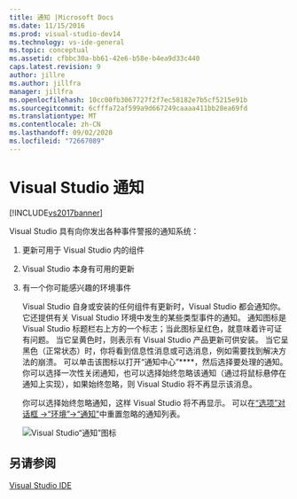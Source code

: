 ```yaml
---
title: 通知 |Microsoft Docs
ms.date: 11/15/2016
ms.prod: visual-studio-dev14
ms.technology: vs-ide-general
ms.topic: conceptual
ms.assetid: cfbbc30a-bb61-42e6-b58e-b4ea9d33c440
caps.latest.revision: 9
author: jillre
ms.author: jillfra
manager: jillfra
ms.openlocfilehash: 10cc00fb3067727f2f7ec58182e7b5cf5215e91b
ms.sourcegitcommit: 6cfffa72af599a9d667249caaaa411bb28ea69fd
ms.translationtype: MT
ms.contentlocale: zh-CN
ms.lasthandoff: 09/02/2020
ms.locfileid: "72667089"
---
```

# <a name="visual-studio-notifications"></a>Visual Studio 通知
[!INCLUDE[vs2017banner](../includes/vs2017banner.md)]

Visual Studio 具有向你发出各种事件警报的通知系统：

1. 更新可用于 Visual Studio 内的组件

2. Visual Studio 本身有可用的更新

3. 有一个你可能感兴趣的环境事件

   Visual Studio 自身或安装的任何组件有更新时，Visual Studio 都会通知你。 它还提供有关 Visual Studio 环境中发生的某些类型事件的通知。 通知图标是 Visual Studio 标题栏右上方的一个标志；当此图标呈红色，就意味着许可证有问题。 当它呈黄色时，则表示有 Visual Studio 产品更新可供安装。 当它呈黑色（正常状态）时，你将看到信息性消息或可选消息，例如需要找到解决方法的崩溃。 可以单击该图标以打开“通知中心”****，然后选择要处理的通知。 你可以选择一次性关闭通知，也可以选择始终忽略该通知（通过将鼠标悬停在通知上实现），如果始终忽略，则 Visual Studio 将不再显示该消息。

   你可以选择始终忽略通知，这样 Visual Studio 将不再显示。 可以在[“选项”对话框 ->“环境”->“通知”](../ide/reference/notifications-environment-options-dialog-box.md)中重置忽略的通知列表。

   ![Visual Studio“通知”图标](../ide/media/vs2015-notificationicon.png "vs2015_NotificationIcon")

## <a name="see-also"></a>另请参阅
 [Visual Studio IDE](../ide/visual-studio-ide.md)

